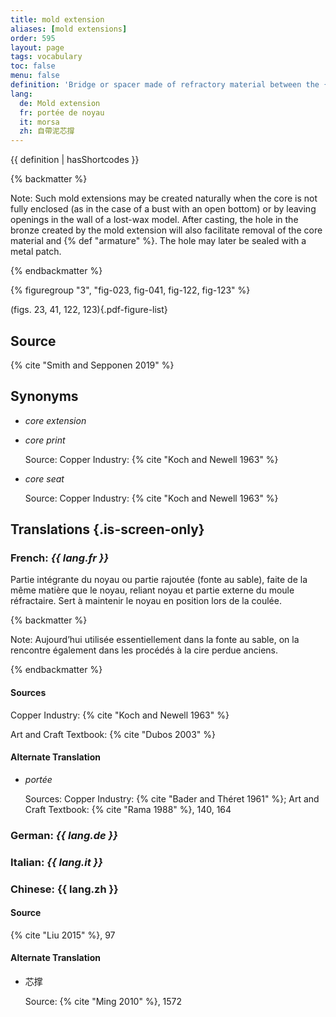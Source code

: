 ```yaml
---
title: mold extension
aliases: [mold extensions]
order: 595
layout: page
tags: vocabulary
toc: false
menu: false
definition: 'Bridge or spacer made of refractory material between the {% def "core" %} and the outer {% def "mold" %}. It serves a double function as {% def "core support" %} while also providing better air flow into the core to aid in its drying before the {% def "bronze" %} is poured.'
lang:
  de: Mold extension
  fr: portée de noyau
  it: morsa
  zh: 自帶泥芯撐
---
```


{{ definition | hasShortcodes }}

{% backmatter %}

Note: Such mold extensions may be created naturally when the core is not fully enclosed (as in the case of a bust with an open bottom) or by leaving openings in the wall of a lost-wax model. After casting, the hole in the bronze created by the mold extension will also facilitate removal of the core material and {% def "armature" %}. The hole may later be sealed with a metal patch.

{% endbackmatter %}

{% figuregroup "3", "fig-023, fig-041, fig-122, fig-123" %}

(figs. 23, 41, 122, 123){.pdf-figure-list}

## Source

{% cite "Smith and Sepponen 2019" %}

## Synonyms

- *core extension*

- *core print*

    Source: Copper Industry: {% cite "Koch and Newell 1963" %}

- *core seat*

    Source: Copper Industry: {% cite "Koch and Newell 1963" %}

## Translations {.is-screen-only}

<div class="accordion">

### **French**: *{{ lang.fr }}*

Partie intégrante du noyau ou partie rajoutée (fonte au sable), faite de la même matière que le noyau, reliant noyau et partie externe du moule réfractaire. Sert à maintenir le noyau en position lors de la coulée.

{% backmatter %}

Note: Aujourd’hui utilisée essentiellement dans la fonte au sable, on la rencontre également dans les procédés à la cire perdue anciens.

{% endbackmatter %}

#### Sources

Copper Industry: {% cite "Koch and Newell 1963" %}

Art and Craft Textbook: {% cite "Dubos 2003" %}

#### Alternate Translation

- *portée*

    Sources: Copper Industry: {% cite "Bader and Théret 1961" %}; Art and Craft Textbook: {% cite "Rama 1988" %}, 140, 164

### **German**: *{{ lang.de }}*

### **Italian**: *{{ lang.it }}*

### **Chinese**: {{ lang.zh }}

#### Source

{% cite "Liu 2015" %}, 97

#### Alternate Translation

- 芯撑

    Source: {% cite "Ming 2010" %}, 1572

</div>
